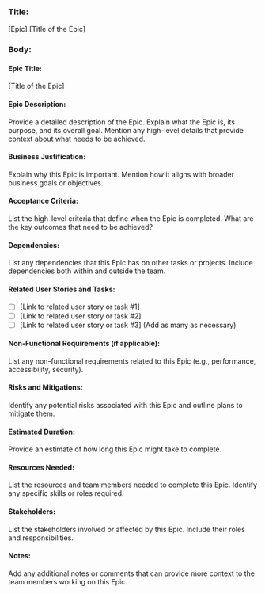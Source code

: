 ### Title:
[Epic] [Title of the Epic]

### Body:
#### Epic Title:
[Title of the Epic]

#### Epic Description:
Provide a detailed description of the Epic. Explain what the Epic is, its purpose, and its overall goal. Mention any high-level details that provide context about what needs to be achieved.

#### Business Justification:
Explain why this Epic is important. Mention how it aligns with broader business goals or objectives.

#### Acceptance Criteria:
List the high-level criteria that define when the Epic is completed. What are the key outcomes that need to be achieved?

#### Dependencies:
List any dependencies that this Epic has on other tasks or projects. Include dependencies both within and outside the team.

#### Related User Stories and Tasks:
- [ ] [Link to related user story or task #1]
- [ ] [Link to related user story or task #2]
- [ ] [Link to related user story or task #3]
(Add as many as necessary)

#### Non-Functional Requirements (if applicable):
List any non-functional requirements related to this Epic (e.g., performance, accessibility, security).

#### Risks and Mitigations:
Identify any potential risks associated with this Epic and outline plans to mitigate them.

#### Estimated Duration:
Provide an estimate of how long this Epic might take to complete.

#### Resources Needed:
List the resources and team members needed to complete this Epic. Identify any specific skills or roles required.

#### Stakeholders:
List the stakeholders involved or affected by this Epic. Include their roles and responsibilities.

#### Notes:
Add any additional notes or comments that can provide more context to the team members working on this Epic.
